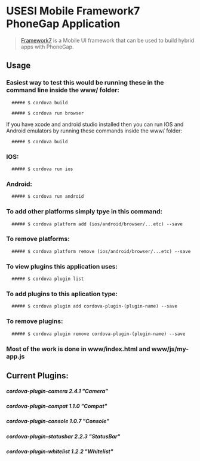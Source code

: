 # USESI Mobile Framework7 PhoneGap Application 

> [Framework7](http://www.idangero.us/framework7) is a Mobile UI framework that can be used to build hybrid apps with PhoneGap.


## Usage

### Easiest way to test this would be running these in the command line inside the www/ folder:

      ##### $ cordova build
   
      ##### $ cordova run browser

If you have xcode and android studio installed then you can run IOS and Android emulators by running these commands inside the www/ folder:

      ##### $ cordova build
   
### IOS:

      ##### $ cordova run ios
   
   
### Android:

      ##### $ cordova run android
   
### To add other platforms simply tpye in this command:

      ##### $ cordova platform add (ios/android/browser/...etc) --save
   
### To remove platforms:

      ##### $ cordova platform remove (ios/android/browser/...etc) --save
   
### To view plugins this application uses:

      ##### $ cordova plugin list
   
### To add plugins to this aplication type:

      ##### $ cordova plugin add cordova-plugin-(plugin-name) --save
   
### To remove plugins:

      ##### $ cordova plugin remove cordova-plugin-(plugin-name) --save
    

### Most of the work is done in www/index.html and www/js/my-app.js


## Current Plugins:


   ##### cordova-plugin-camera 2.4.1 "Camera"
   ##### cordova-plugin-compat 1.1.0 "Compat"
   ##### cordova-plugin-console 1.0.7 "Console"
   ##### cordova-plugin-statusbar 2.2.3 "StatusBar"
   ##### cordova-plugin-whitelist 1.2.2 "Whitelist"
   

  
